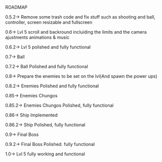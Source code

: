 ROADMAP


0.5.2-> Remove some trash code and fix stuff such as shooting and ball, controller, screen resizable and fullscreen


0.6-> Lvl 5 scroll and backround incluiding the limits and the camera ajustments animations & music

0.6.2-> Lvl 5 polished and fully functional




0.7-> Ball

0.7.2-> Ball Polished and fully functional




0.8-> Prepare the enemies to be set on the lvl(And spawn the power ups)

0.8.2-> Enemies Polished and fully functional





0.85-> Enemies Chungos

0.85.2-> Enemies Chungos Polished, fully functional




0.86-> Ship Implemented

0.86.2-> Ship Polished, fully functional




0.9-> Final Boss

0.9.2-> Final Boss Polished. fully functional




1.0-> Lvl 5 fully working and functional
